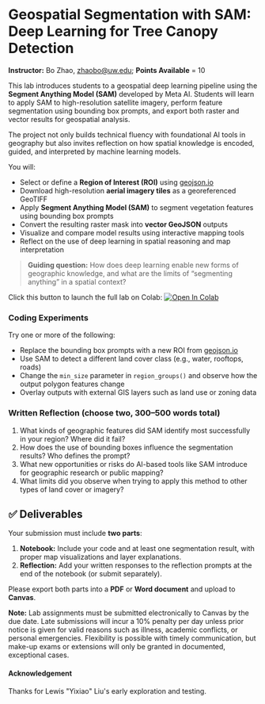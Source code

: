 # Geospatial Segmentation with SAM: Deep Learning for Tree Canopy Detection

**Instructor:** Bo Zhao, [zhaobo@uw.edu](mailto:zhaobo@uw.edu); **Points Available** = 10

This lab introduces students to a geospatial deep learning pipeline using the **Segment Anything Model (SAM)** developed by Meta AI. Students will learn to apply SAM to high-resolution satellite imagery, perform feature segmentation using bounding box prompts, and export both raster and vector results for geospatial analysis.

The project not only builds technical fluency with foundational AI tools in geography but also invites reflection on how spatial knowledge is encoded, guided, and interpreted by machine learning models.

You will:

- Select or define a **Region of Interest (ROI)** using [geojson.io](https://geojson.io)  
- Download high-resolution **aerial imagery tiles** as a georeferenced GeoTIFF  
- Apply **Segment Anything Model (SAM)** to segment vegetation features using bounding box prompts  
- Convert the resulting raster mask into **vector GeoJSON** outputs  
- Visualize and compare model results using interactive mapping tools  
- Reflect on the use of deep learning in spatial reasoning and map interpretation

> **Guiding question:** How does deep learning enable new forms of geographic knowledge, and what are the limits of “segmenting anything” in a spatial context?

Click this button to launch the full lab on Colab: [![Open In Colab](https://colab.research.google.com/assets/colab-badge.svg)](https://colab.research.google.com/drive/1EseH1JT-iZGVGCtAT69vWta0s4TQVyIQ)

### Coding Experiments

Try one or more of the following:

- Replace the bounding box prompts with a new ROI from [geojson.io](https://geojson.io)  
- Use SAM to detect a different land cover class (e.g., water, rooftops, roads)  
- Change the `min_size` parameter in `region_groups()` and observe how the output polygon features change  
- Overlay outputs with external GIS layers such as land use or zoning data

### Written Reflection (choose two, 300–500 words total)

1. What kinds of geographic features did SAM identify most successfully in your region? Where did it fail?
2. How does the use of bounding boxes influence the segmentation results? Who defines the prompt?
3. What new opportunities or risks do AI-based tools like SAM introduce for geographic research or public mapping?
4. What limits did you observe when trying to apply this method to other types of land cover or imagery?


## ✅ Deliverables

Your submission must include **two parts**:

1. **Notebook:** Include your code and at least one segmentation result, with proper map visualizations and layer explanations.
2. **Reflection:** Add your written responses to the reflection prompts at the end of the notebook (or submit separately).

Please export both parts into a **PDF** or **Word document** and upload to **Canvas**.

**Note:** Lab assignments must be submitted electronically to Canvas by the due date. Late submissions will incur a 10% penalty per day unless prior notice is given for valid reasons such as illness, academic conflicts, or personal emergencies. Flexibility is possible with timely communication, but make-up exams or extensions will only be granted in documented, exceptional cases.

#### Acknowledgement

Thanks for Lewis "Yixiao" Liu's early exploration and testing. 